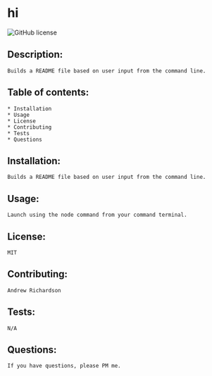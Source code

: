 # hi
![GitHub license](https://img.shields.io/badge/license-MIT-blue.svg)

## Description:
    Builds a README file based on user input from the command line.

## Table of contents:
    * Installation
    * Usage
    * License
    * Contributing
    * Tests
    * Questions
    
## Installation:
    Builds a README file based on user input from the command line.

## Usage:
    Launch using the node command from your command terminal.

## License:
    MIT

## Contributing:
    Andrew Richardson

## Tests: 
    N/A

## Questions: 
    If you have questions, please PM me.
  